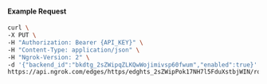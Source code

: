 <!-- Code generated for API Clients. DO NOT EDIT. -->

#### Example Request

```bash
curl \
-X PUT \
-H "Authorization: Bearer {API_KEY}" \
-H "Content-Type: application/json" \
-H "Ngrok-Version: 2" \
-d '{"backend_id":"bkdtg_2sZWipqZLKQwWojimivsp60fwum","enabled":true}' \
https://api.ngrok.com/edges/https/edghts_2sZWipPok17NH7l5FduXstbjWIN/routes/edghtsrt_2sZWiox93udwptiw3S1bRz0j23e/backend
```
